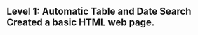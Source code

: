 Level 1: Automatic Table and Date Search Created a basic HTML web page.
-------------------------------------------------------------------
